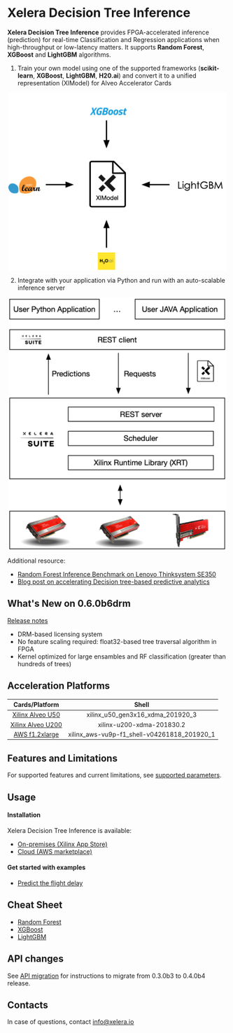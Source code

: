 # Xelera Decision Tree Inference

**Xelera Decision Tree Inference** provides FPGA-accelerated inference (prediction) for real-time Classification and Regression applications when high-throughput or low-latency matters. It supports **Random Forest**, **XGBoost** and **LightGBM** algorithms.

1. Train your own model using one of the supported frameworks (**scikit-learn**, **XGBoost**, **LightGBM**, **H20.ai**) and convert it to a unified representation (XlModel) for Alveo Accelerator Cards

<p align="center">
<img src="docs/images/flow0.png" align="middle" width="500"/>
</p>

2. Integrate with your application via Python and run with an auto-scalable inference server

<p align="center">
<img src="docs/images/flow1.png" align="middle" width="500"/>
</p>


Additional resource:
* [Random Forest Inference Benchmark on Lenovo Thinksystem SE350](https://xelera.io/assets/downloads/Benchmarks/benchmark-001---edge-server-random-forest-inference.pdf)
* [Blog post on accelerating Decision tree-based predictive analytics](https://xelera.io/blog/acceleration-of-Decision-tree-ensembles)

## What's New on 0.6.0b6drm
[Release notes](docs/releaseNotes.md)
* DRM-based licensing system
* No feature scaling required: float32-based tree traversal algorithm in FPGA
* Kernel optimized for large ensambles and RF classification (greater than hundreds of trees)

## Acceleration Platforms

|            Cards/Platform            |     Shell        |
| :-------------------------: |:-------------------------: |
|   [Xilinx Alveo U50](https://www.xilinx.com/products/boards-and-kits/alveo/u50.html) | xilinx_u50_gen3x16_xdma_201920_3 |  
|   [Xilinx Alveo U200](https://www.xilinx.com/products/boards-and-kits/alveo/u200.html) | xilinx-u200-xdma-201830.2 | 
|   [AWS f1.2xlarge](https://aws.amazon.com/de/ec2/instance-types/f1/)                     | xilinx_aws-vu9p-f1_shell-v04261818_201920_1 |

## Features and Limitations
For supported features and current limitations, see [supported parameters](docs/supportedFeatures.md).

## Usage

#### Installation

Xelera Decision Tree Inference is available:
* [On-premises (Xilinx App Store)](docs/on-premises.md)
* [Cloud (AWS marketplace)](docs/aws-marketplace.md)

#### Get started with examples
* [Predict the flight delay](docs/exampleFlight.md)

## Cheat Sheet

* [Random Forest](docs/cheatSheetRF.md)
* [XGBoost](docs/cheatSheetXGBoost.md)
* [LightGBM](docs/cheatSheetLightGBM.md)

## API changes

See [API migration](docs/migration.md) for instructions to migrate from 0.3.0b3 to 0.4.0b4 release.

## Contacts

In case of questions, contact [info@xelera.io](mailto:info@xelera.io)
